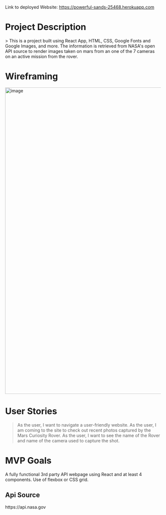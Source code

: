 Link to deployed Website: https://powerful-sands-25468.herokuapp.com

<h1>Project Description</h1>
> This is a project built using React App, HTML, CSS, Google Fonts and Google Images, and more. The information is retrieved from NASA's open API source to render images taken on mars from an one of the 7 cameras on an active mission from the rover. 

<h1> Wireframing </h1> 
<img width="993" alt="image" src="https://media.git.generalassemb.ly/user/37231/files/9a936380-042e-11ec-8dd3-b3d6f0a5cd83">

# User Stories
> As the user, I want to navigate a user-friendly website.
> As the user, I am coming to the site to check out recent photos captured by the Mars Curiosity Rover. 
>As the user, I want to see the name of the Rover and name of the camera used to capture the shot. 


# MVP Goals
A fully functional 3rd party API webpage using React and at least 4 components. 
Use of flexbox or CSS grid.

<h2> Api Source </h2>
https://api.nasa.gov


